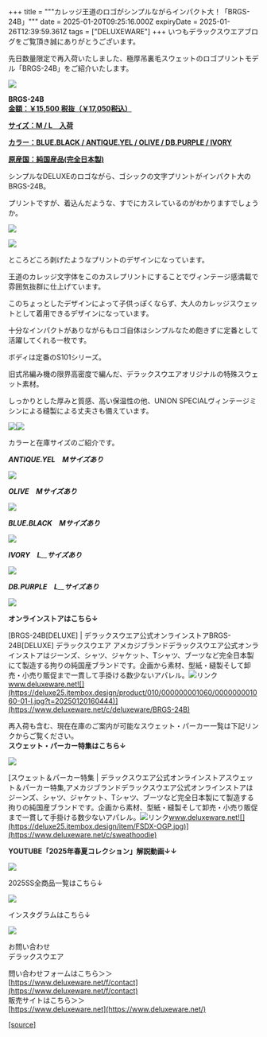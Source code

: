 +++
title = """カレッジ王道のロゴがシンプルながらインパクト大！「BRGS-24B」"""
date = 2025-01-20T09:25:16.000Z
expiryDate = 2025-01-26T12:39:59.361Z
tags = ["DELUXEWARE"]
+++
いつもデラックスウエアブログをご覧頂き誠にありがとうございます。

先日数量限定で再入荷いたしました、極厚吊裏毛スウェットのロゴプリントモデル「BRGS-24B」をご紹介いたします。

[![](https://stat.ameba.jp/user_images/20250120/16/deluxeware/7e/6f/j/o0800115615535250009.jpg)](https://www.deluxeware.net/c/deluxeware/BRGS-24B)

**BRGS-24B**  
**[金額：￥15,500 税抜（￥17,050税込）](https://www.deluxeware.net/c/deluxeware/BRGS-24B)**

**[サイズ：M / L　入荷](https://www.deluxeware.net/c/deluxeware/BRGS-24B)**

**[カラー：BLUE.BLACK / ANTIQUE.YEL / OLIVE / DB.PURPLE / IVORY](https://www.deluxeware.net/c/deluxeware/BRGS-24B)**

**[原産国：純国産品(完全日本製)](https://www.deluxeware.net/c/deluxeware/BRGS-24B)**

シンプルなDELUXEのロゴながら、ゴシックの文字プリントがインパクト大のBRGS-24B。

プリントですが、着込んだような、すでにカスレているのがわかりますでしょうか。

[![](https://stat.ameba.jp/user_images/20250120/16/deluxeware/95/21/j/o0800110015535249872.jpg)](https://stat.ameba.jp/user_images/20250120/16/deluxeware/95/21/j/o0800110015535249872.jpg)

[![](https://stat.ameba.jp/user_images/20250120/16/deluxeware/e6/81/j/o0800110015535249879.jpg)](https://stat.ameba.jp/user_images/20250120/16/deluxeware/e6/81/j/o0800110015535249879.jpg)

ところどころ剥げたようなプリントのデザインになっています。

王道のカレッジ文字体をこのカスレプリントにすることでヴィンテージ感満載で雰囲気抜群に仕上げています。

このちょっとしたデザインによって子供っぽくならず、大人のカレッジスウェットとして着用できるデザインになっています。

十分なインパクトがありながらもロゴ自体はシンプルなため飽きずに定番として活躍してくれる一枚です。

ボディは定番のS101シリーズ。

旧式吊編み機の限界高密度で編んだ、デラックスウエアオリジナルの特殊スウェット素材。

しっかりとした厚みと質感、高い保温性の他、UNION SPECIALヴィンテージミシンによる縫製による丈夫さも備えています。

[![](https://stat.ameba.jp/user_images/20250120/16/deluxeware/3a/7b/j/o0800110015535249873.jpg)](https://stat.ameba.jp/user_images/20250120/16/deluxeware/3a/7b/j/o0800110015535249873.jpg)[![](https://stat.ameba.jp/user_images/20250120/16/deluxeware/bd/b1/j/o0800110015535249877.jpg)](https://stat.ameba.jp/user_images/20250120/16/deluxeware/bd/b1/j/o0800110015535249877.jpg)

カラーと在庫サイズのご紹介です。

_**ANTIQUE.YEL　Mサイズあり**_

[![](https://stat.ameba.jp/user_images/20250120/16/deluxeware/59/25/j/o0800085215535249864.jpg)](https://www.deluxeware.net/c/deluxeware/BRGS-24B)

_**OLIVE　Mサイズあり**_

[![](https://stat.ameba.jp/user_images/20250120/16/deluxeware/07/12/j/o0800085215535249866.jpg)](https://www.deluxeware.net/c/deluxeware/BRGS-24B)

_**BLUE.BLACK　Mサイズあり**_

[![](https://stat.ameba.jp/user_images/20250120/16/deluxeware/0b/b6/j/o0800085215535249865.jpg)](https://www.deluxeware.net/c/deluxeware/BRGS-24B)

_**IVORY**_　_**L**__**サイズあり**_

[![](https://stat.ameba.jp/user_images/20250120/16/deluxeware/b1/00/j/o0800085215535249871.jpg)](https://www.deluxeware.net/c/deluxeware/BRGS-24B)

_**DB.PURPLE　L**__**サイズあり**_

[![](https://stat.ameba.jp/user_images/20250120/16/deluxeware/27/92/j/o0800085215535249869.jpg)](https://www.deluxeware.net/c/deluxeware/BRGS-24B)

**オンラインストアはこちら↓**

[BRGS-24B\[DELUXE\] | デラックスウエア公式オンラインストアBRGS-24B\[DELUXE\] デラックスウエア アメカジブランドデラックスウエア公式オンラインストアはジーンズ、シャツ、ジャケット、Tシャツ、ブーツなど完全日本製にて製造する拘りの純国産ブランドです。企画から素材、型紙・縫製そして卸売・小売り販促まで一貫して手掛ける数少ないアパレル。![リンク](https://c.stat100.ameba.jp/ameblo/symbols/v3.20.0/svg/gray/editor_link.svg)www.deluxeware.net![](https://deluxe25.itembox.design/product/010/000000001060/000000001060-01-l.jpg?t=20250120160444)](https://www.deluxeware.net/c/deluxeware/BRGS-24B)

再入荷も含む、現在在庫のご案内が可能なスウェット・パーカー一覧は下記リンクからご覧ください。  
**スウェット・パーカー特集はこちら↓**

**[![](https://stat.ameba.jp/user_images/20250120/17/deluxeware/7f/2c/j/o1200050015535259494.jpg)](https://www.deluxeware.net/c/sweathoodie)**

[スウェット＆パーカー特集 | デラックスウエア公式オンラインストアスウェット＆パーカー特集,アメカジブランドデラックスウエア公式オンラインストアはジーンズ、シャツ、ジャケット、Tシャツ、ブーツなど完全日本製にて製造する拘りの純国産ブランドです。企画から素材、型紙・縫製そして卸売・小売り販促まで一貫して手掛ける数少ないアパレル。![リンク](https://c.stat100.ameba.jp/ameblo/symbols/v3.20.0/svg/gray/editor_link.svg)www.deluxeware.net![](https://deluxe25.itembox.design/item/FSDX-OGP.jpg)](https://www.deluxeware.net/c/sweathoodie)

**YOUTUBE「2025年春夏コレクション」解説動画↓↓**

**[![](https://stat.ameba.jp/user_images/20250108/16/deluxeware/ac/cf/j/o1200050015530951038.jpg?caw=800)](https://www.youtube.com/playlist?list=PLmcuUjZ67rhnclr762_W-zDg7FyyrNvqF)**

2025SS全商品一覧はこちら↓

[![](https://stat.ameba.jp/user_images/20250114/17/deluxeware/cf/2d/j/o1200050015533133265.jpg?caw=800)](https://www.deluxeware.net/c/2025SSreserve)

インスタグラムはこちら↓

[![](https://stat.ameba.jp/user_images/20240315/15/deluxeware/04/7f/j/o0800026015413271803.jpg?caw=800)](https://www.instagram.com/deluxeware/?hl=ja)

お問い合わせ  
デラックスウエア

問い合わせフォームはこちら＞＞  
[https://www.deluxeware.net/f/contact](https://www.deluxeware.net/f/contact)  
販売サイトはこちら＞＞  
[https://www.deluxeware.net](https://www.deluxeware.net/)

[[source]](https://ameblo.jp/deluxeware/entry-12883188403.html)
